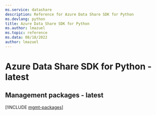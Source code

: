 ```yaml
---
ms.service: datashare
description: Reference for Azure Data Share SDK for Python
ms.devlang: python
title: Azure Data Share SDK for Python
ms.author: lmazuel
ms.topic: reference
ms.data: 08/18/2022
author: lmazuel
---
```

# Azure Data Share SDK for Python - latest

## Management packages - latest
[!INCLUDE [mgmt-packages](data-share-mgmt-index.md)]